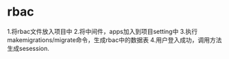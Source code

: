 # rbac
1.将rbac文件放入项目中
2.将中间件，apps加入到项目setting中
3.执行makemigrations/migrate命令，生成rbac中的数据表
4.用户登入成功，调用方法生成sesession.
